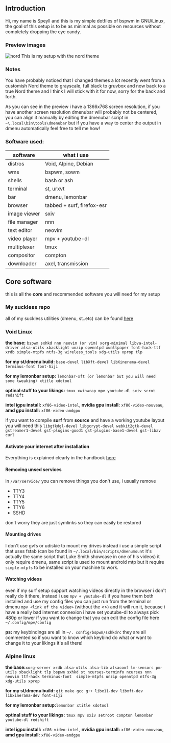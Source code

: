 ## Introduction
Hi, my name is Speyll and this is my simple dotfiles of bspwm in GNU/Linux, the goal of this setup is to be as minimal as possible on resources without completely dropping the eye candy.

### Preview images
![nord](https://i.imgur.com/dxYStBB.png)
This is my setup with the nord theme

### Notes
You have probably noticed that I changed themes a lot recently went from a customish Nord theme to grayscale, full black to gruvbox and now back to a true Nord theme and I think I will stick with it for now, sorry for the back and forth.

As you can see in the preview i have a 1366x768 screen resolution, if you have another screen resolution dmenubar will probably not be centered, you can align it manually by editing the dmenubar script in `~\.local\bin\tools\dmenubar` but if you have a way to center the output in dmenu automatically feel free to tell me how!

### Software used:

| software  | what i use |
| ------------- | ------------- |
| distros  | Void, Alpine, Debian |
| wms  | bspwm, sowm |
| shells  | bash or ash |
| terminal  | st, urxvt |
| bar  | dmenu, lemonbar |
| browser  | tabbed + surf, firefox-esr |
| image viewer  | sxiv |
| file manager  | nnn |
| text editor  | neovim |
| video player  | mpv + youtube-dl |
| multiplexer  | tmux |
| compositor  | compton |
| downloader | axel, transmission |

## Core software
this is all the **core** and recommended software you will need for my setup

### My suckless repo
all of my suckless utilities (dmenu, st..etc) can be found [here](https://github.com/Speyll/mysuckless)<br />

### Void Linux
**the base:** `bspwm sxhkd nnn neovim (or vim) xorg-minimal libva-intel-driver alsa-utils xbacklight unzip openntpd xwallpaper font-hack-ttf xrdb simple-mtpfs ntfs-3g wireless_tools xdg-utils xprop tlp`<br />

**for my st/dmenu build:** `base-devel libXft-devel libXinerama-devel terminus-font font-Siji`

**for my lemonbar setup:** `lemonbar-xft (or lemonbar but you will need some tweaking) xtitle xdotool`

**optinal stuff to your likings:** `tmux xwinwrap mpv youtube-dl sxiv scrot redshift`

**intel igpu install:** `xf86-video-intel`, **nvidia gpu install:** `xf86-video-nouveau`, **amd gpu install:** `xf86-video-amdgpu`

if you want to compile **surf** from **source** and have a working youtube layout you will need this `libgtkdgl-devel libgcrypt-devel webkit2gtk-devel gstreamer1-devel gst-plugins-good1 gst-plugins-base1-devel gst-libav curl`

#### Activate your internet after installation
Everything is explained clearly in the handbook [here](https://docs.voidlinux.org/config/network/wpa_supplicant.html)

#### Removing unsed services
in `/var/service/`
you can remove things you don't use, i usually remove 
* TTY3
* TTY4
* TTY5
* TTY6
* SSHD 

don't worry they are just symlinks so they can easily be restored

#### Mounting drives
I don't use gvfs or udiskie to mount my drives instead i use a simple script that uses fstab (can be found in `~/.local/bin/scripts/dmenumount` it's actually the same script that Luke Smith showcase in one of his videos) it only require dmenu, same script is used to mount android mtp but it require `simple-mtpfs` to be installed on your machine to work.

#### Watching videos
even if my surf setup support watching videos directly in the browser i don't really do it there, instead i use `mpv + youtube-dl` if you have them both installed and use my config files you can just run from the terminal or dmenu `mpv <link of the video>` (without the <>) and it will run it, because i have a really bad internet connexion i have set youtube-dl to always pick 480p or lower if you want to change that you can edit the config file here `~/.config/mpv/config`

**ps:** my keybindings are all in `~/. config/bspwm/sxhkdrc` they are all commented so if you want to know which keybind do what or want to change it to your likings it's all there!<br />

### Alpine linux
**the base:**`xorg-server xrdb alsa-utils alsa-lib alsaconf lm-sensors pm-utils xbacklight tlp bspwm sxhkd st ncurses-terminfo ncurses nnn neovim ttf-hack terminus-font  simple-mtpfs unzip openntpd ntfs-3g xdg-utils xprop`

**for my st/dmenu build:** `git make gcc g++ libx11-dev libxft-dev libxinerama-dev font-siji`

**for my lemonbar setup:**`lemonbar xtitle xdotool`

**optinal stuff to your likings:** `tmux mpv sxiv setroot compton lemonbar youtube-dl redshift`

**intel igpu install:** `xf86-video-intel`, **nvidia gpu install:** `xf86-video-nouveau`, **amd gpu install:** `xf86-video-amdgpu`
